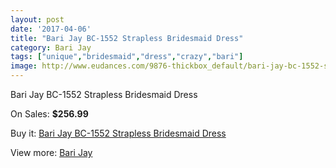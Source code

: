 ```yaml
---
layout: post
date: '2017-04-06'
title: "Bari Jay BC-1552 Strapless Bridesmaid Dress"
category: Bari Jay
tags: ["unique","bridesmaid","dress","crazy","bari"]
image: http://www.eudances.com/9876-thickbox_default/bari-jay-bc-1552-strapless-bridesmaid-dress.jpg
---
```

Bari Jay BC-1552 Strapless Bridesmaid Dress

On Sales: **$256.99**
<a href="https://www.eudances.com/en/bari-jay/3241-bari-jay-bc-1552-strapless-bridesmaid-dress.html"><amp-img layout="responsive" width="600" height="600" src="//www.eudances.com/9876-thickbox_default/bari-jay-bc-1552-strapless-bridesmaid-dress.jpg" alt="Bari Jay BC-1552 Strapless Bridesmaid Dress 0" /></a>
<a href="https://www.eudances.com/en/bari-jay/3241-bari-jay-bc-1552-strapless-bridesmaid-dress.html"><amp-img layout="responsive" width="600" height="600" src="//www.eudances.com/9878-thickbox_default/bari-jay-bc-1552-strapless-bridesmaid-dress.jpg" alt="Bari Jay BC-1552 Strapless Bridesmaid Dress 1" /></a>
<a href="https://www.eudances.com/en/bari-jay/3241-bari-jay-bc-1552-strapless-bridesmaid-dress.html"><amp-img layout="responsive" width="600" height="600" src="//www.eudances.com/9877-thickbox_default/bari-jay-bc-1552-strapless-bridesmaid-dress.jpg" alt="Bari Jay BC-1552 Strapless Bridesmaid Dress 2" /></a>

Buy it: [Bari Jay BC-1552 Strapless Bridesmaid Dress](https://www.eudances.com/en/bari-jay/3241-bari-jay-bc-1552-strapless-bridesmaid-dress.html "Bari Jay BC-1552 Strapless Bridesmaid Dress")

View more: [Bari Jay](https://www.eudances.com/en/56-bari-jay "Bari Jay")